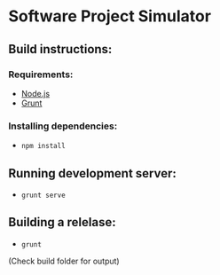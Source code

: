 # Software Project Simulator

## Build instructions:

### Requirements:

* [Node.js](http://nodejs.org/)
* [Grunt](http://gruntjs.com/getting-started#installing-the-cli)

### Installing dependencies:

* `npm install`

## Running development server:

* `grunt serve`

## Building a relelase:

* `grunt`

(Check build folder for output)